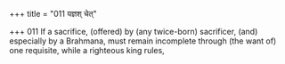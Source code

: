 +++
title = "011 यज्ञश् चेत्"

+++
011	If a sacrifice, (offered) by (any twice-born) sacrificer, (and) especially by a Brahmana, must remain incomplete through (the want of) one requisite, while a righteous king rules,